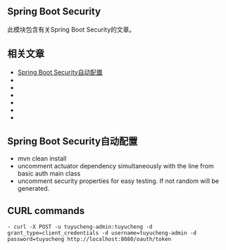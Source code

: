## Spring Boot Security

此模块包含有关Spring Boot Security的文章。

## 相关文章

+ [Spring Boot Security自动配置](docs/SpringBoot-Security自动配置.md)
+ []()
+ []()
+ []()
+ []()
+ []()
+ []()

## Spring Boot Security自动配置

- mvn clean install
- uncomment actuator dependency simultaneously with the line from basic auth main class
- uncomment security properties for easy testing. If not random will be generated.

## CURL commands

```shell
- curl -X POST -u tuyucheng-admin:tuyucheng -d grant_type=client_credentials -d username=tuyucheng-admin -d password=tuyucheng http://localhost:8080/oauth/token
```